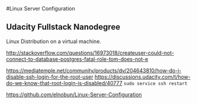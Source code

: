 #Linux Server Configuration 
## Udacity Fullstack Nanodegree

Linux Distribution on a virtual machine. 

http://stackoverflow.com/questions/16973018/createuser-could-not-connect-to-database-postgres-fatal-role-tom-does-not-e

https://mediatemple.net/community/products/dv/204643810/how-do-i-disable-ssh-login-for-the-root-user
https://discussions.udacity.com/t/how-do-we-know-that-root-login-is-disabled/40777
`sudo service ssh restart`

https://github.com/elnobun/Linux-Server-Configuration

